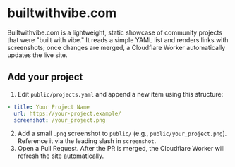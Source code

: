 # builtwithvibe.com

Builtwithvibe.com is a lightweight, static showcase of community projects that were "built with vibe." It reads a simple YAML list and renders links with screenshots; once changes are merged, a Cloudflare Worker automatically updates the live site.

## Add your project
1. Edit `public/projects.yaml` and append a new item using this structure:
```yaml
- title: Your Project Name
  url: https://your-project.example/
  screenshot: /your_project.png
```
2. Add a small `.png` screenshot to `public/` (e.g., `public/your_project.png`). Reference it via the leading slash in `screenshot`.
3. Open a Pull Request. After the PR is merged, the Cloudflare Worker will refresh the site automatically.